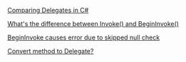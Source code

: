 [Comparing Delegates in C#](https://stackoverflow.com/questions/30898428/comparing-delegates-in-c-sharp)

[What's the difference between Invoke() and BeginInvoke()](https://stackoverflow.com/questions/229554/whats-the-difference-between-invoke-and-begininvoke)

[BeginInvoke causes error due to skipped null check](https://stackoverflow.com/questions/35275998/begininvoke-causes-error-due-to-skipped-null-check)

[Convert method to Delegate?](https://stackoverflow.com/questions/4490842/convert-method-to-delegate)

